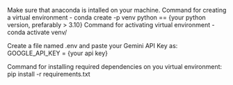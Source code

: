 Make sure that anaconda is intalled on your machine.
Command for creating a virtual environment - conda create -p venv python == {your python version, prefarably > 3.10}
Command for activating virtual environment - conda activate venv/

Create a file named .env and paste your Gemini API Key as:
GOOGLE_API_KEY = {your api key}

Command for installing required dependencies on you virtual environment:
pip install -r requirements.txt
